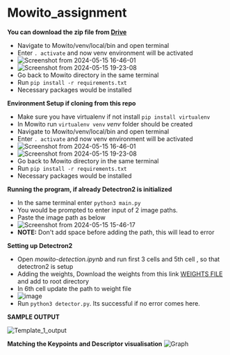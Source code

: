 # Mowito_assignment

 **You can download the zip file from [Drive](https://drive.google.com/file/d/1cvF2R9VTbtQgQbHdiGpxIzVWMpFtyauh/view?usp=sharing)**
  - Navigate to Mowito/venv/local/bin and open terminal
  - Enter `. activate` and now venv environment will be activated
  - ![Screenshot from 2024-05-15 16-46-01](https://github.com/Tr0612/Mowito_assignment/assets/45840572/a6ada094-2b4f-480d-a79c-068dc87c2b11)
  - ![Screenshot from 2024-05-15 19-23-08](https://github.com/Tr0612/Mowito_assignment/assets/45840572/3996e7c7-9188-466d-9d11-0d7b4fdd5526)
  - Go back to Mowito directory in the same terminal
  - Run `pip install -r requirements.txt`
  - Necessary packages would be installed
 
**Environment Setup if cloning from this repo**
  - Make sure you have virtualenv if not install `pip install virtualenv`
  - In Mowito run `virtualenv venv`  _venv_ folder should be created
  - Navigate to Mowito/venv/local/bin and open terminal
  - Enter `. activate` and now venv environment will be activated
  - ![Screenshot from 2024-05-15 16-46-01](https://github.com/Tr0612/Mowito_assignment/assets/45840572/a6ada094-2b4f-480d-a79c-068dc87c2b11)
  - ![Screenshot from 2024-05-15 19-23-08](https://github.com/Tr0612/Mowito_assignment/assets/45840572/3996e7c7-9188-466d-9d11-0d7b4fdd5526)
  - Go back to Mowito directory in the same terminal
  - Run `pip install -r requirements.txt`
  - Necessary packages would be installed

**Running the program, if already Detectron2 is initialized**
  - In the same terminal enter `python3 main.py`
  - You would be prompted to enter input of 2 image paths.
  - Paste the image path as below
  - ![Screenshot from 2024-05-15 15-46-17](https://github.com/Tr0612/Mowito_assignment/assets/45840572/717e1315-cd0e-4ddc-8996-6fa2db9a72ef)
  - **NOTE:** Don't add space before adding the path, this will lead to error

**Setting up Detectron2**
  - Open _mowito-detection.ipynb_  and run first 3 cells and 5th cell , so that detectron2 is setup
  - Adding the weights, Download the weights from this link [WEIGHTS FILE](https://drive.google.com/file/d/1ERtfLBxr_i9JJ3AZ1_Y4fc4e6BaC8hMS/view?usp=sharing) and add to root directory
  - In 6th cell update the path to weight file
  - ![image](https://github.com/Tr0612/Mowito_assignment/assets/45840572/b59e88c6-58a9-4a3b-998f-0dd248a131a6)
  - Run `python3 detector.py`. Its successful if no error comes here.

**SAMPLE OUTPUT**

![Template_1_output](https://github.com/Tr0612/Mowito_assignment/assets/45840572/fe48bf38-5888-4941-9627-e54656083778)

**Matching the Keypoints and Descriptor visualisation**
![Graph](https://github.com/Tr0612/Mowito_assignment/assets/45840572/4da1cbe6-191d-4e19-8ede-6934acbc0862)



